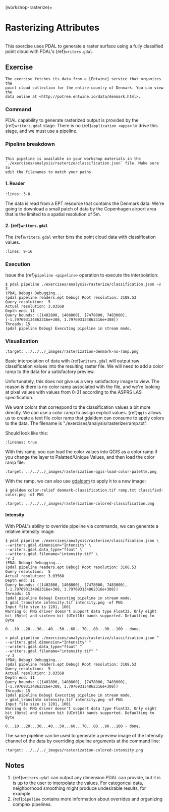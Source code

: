 (workshop-rasterize)=

# Rasterizing Attributes

```{index} classification, intensity, rasterization
```

This exercise uses PDAL to generate a raster surface using a fully classified
point cloud with PDAL's {ref}`writers.gdal`.

## Exercise

```{note}
The exercise fetches its data from a [Entwine] service that organizes the
point cloud collection for the entire country of Denmark. You can view the
data online at <http://potree.entwine.io/data/denmark.html>.
```

### Command

PDAL capability to generate rasterized output is provided by the
{ref}`writers.gdal` stage. There is no {ref}`application <apps>` to drive this
stage, and we must use a pipeline.

### Pipeline breakdown

```{literalinclude} ./classification.json
```

```{note}
This pipeline is available in your workshop materials in the
`./exercises/analysis/rasterize/classification.json` file. Make sure to
edit the filenames to match your paths.
```

#### 1. Reader

```{literalinclude} ./classification.json
:lines: 3-8
```

The data is read from a EPT resource that contains the Denmark data.
We're going to download a small patch of data by the Copenhagen airport area
that is the limited to a spatial resolution of 5m.

#### 2. {ref}`writers.gdal`

The {ref}`writers.gdal` writer bins the point cloud data with
classification values.

```{literalinclude} ./classification.json
:lines: 9-16
```

### Execution

Issue the {ref}`pipeline <pipeline>` operation to execute the interpolation:

```console
$ pdal pipeline ./exercises/analysis/rasterize/classification.json -v 3
(PDAL Debug) Debugging...
(pdal pipeline readers.ept Debug) Root resolution: 3108.53
Query resolution:  5
Actual resolution: 3.03568
Depth end: 11
Query bounds: ([1402800, 1408800], [7478000, 7483000], [-1.797693134862316e+308, 1.797693134862316e+308])
Threads: 15
(pdal pipeline Debug) Executing pipeline in stream mode.
```

### Visualization

```{image} ../../images/rasterization-denmark-no-ramp.png
:target: ../../../_images/rasterization-denmark-no-ramp.png
```

Basic interpolation of data with {ref}`writers.gdal` will output raw
classification values into the resulting raster file. We will need to add a
color ramp to the data for a satisfactory preview.

Unfortunately, this does not give us a very satisfactory image to view. The
reason is there is no color ramp associated with the file, and we're looking at
pixel values with values from 0-31 according to the ASPRS LAS specification.

We want colors that correspond to the classification values a bit more
directly. We can use a color ramp to assign explicit values. {ref}`qgis` allows
us to create a text file color ramp that gdaldem can consume to apply colors to
the data. The filename is "./exercises/analysis/rasterize/ramp.txt".

Should look like this:

```{literalinclude} ./ramp.txt
:linenos: true
```

With this ramp, you can load the color values into QGIS as a color ramp if you
change the layer to Palatted/Unique Values, and then load the color ramp file:

```{image} ../../images/rasterization-qgis-load-color-palette.png
:target: ../../../_images/rasterization-qgis-load-color-palette.png
```

With the ramp, we can also use [gdaldem] to apply it to a new image:

```console
$ gdaldem color-relief denmark-classification.tif ramp.txt classified-color.png -of PNG
```

```{image} ../../images/rasterization-colored-classification.png
:target: ../../../_images/rasterization-colored-classification.png
```

#### Intensity

With PDAL's ability to override pipeline via commands, we can generate a
relative intensity image:

```console
$ pdal pipeline ./exercises/analysis/rasterize/classification.json \
--writers.gdal.dimension="Intensity" \
--writers.gdal.data_type="float" \
--writers.gdal.filename="intensity.tif" \
-v 3
(PDAL Debug) Debugging...
(pdal pipeline readers.ept Debug) Root resolution: 3108.53
Query resolution:  5
Actual resolution: 3.03568
Depth end: 11
Query bounds: ([1402800, 1408800], [7478000, 7483000], [-1.797693134862316e+308, 1.797693134862316e+308])
Threads: 15
(pdal pipeline Debug) Executing pipeline in stream mode.
$ gdal_translate intensity.tif intensity.png -of PNG
Input file size is 1201, 1001
Warning 6: PNG driver doesn't support data type Float32. Only eight bit (Byte) and sixteen bit (UInt16) bands supported. Defaulting to Byte

0...10...20...30...40...50...60...70...80...90...100 - done.
```

```doscon
> pdal pipeline ./exercises/analysis/rasterize/classification.json ^
--writers.gdal.dimension="Intensity" ^
--writers.gdal.data_type="float" ^
--writers.gdal.filename="intensity.tif" ^
-v 3
(PDAL Debug) Debugging...
(pdal pipeline readers.ept Debug) Root resolution: 3108.53
Query resolution:  5
Actual resolution: 3.03568
Depth end: 11
Query bounds: ([1402800, 1408800], [7478000, 7483000], [-1.797693134862316e+308, 1.797693134862316e+308])
Threads: 15
(pdal pipeline Debug) Executing pipeline in stream mode.
> gdal_translate intensity.tif intensity.png -of PNG
Input file size is 1201, 1001
Warning 6: PNG driver doesn't support data type Float32. Only eight bit (Byte) and sixteen bit (UInt16) bands supported. Defaulting to Byte

0...10...20...30...40...50...60...70...80...90...100 - done.
```

The same pipeline can be used to generate a preview image of the Intensity
channel of the data by overriding pipeline arguments at the command line:

```{image} ../../images/rasterization-colored-intensity.png
:target: ../../../_images/rasterization-colored-intensity.png
```

## Notes

1. {ref}`writers.gdal`  can output any dimension PDAL can provide, but it is is
   up to the user to interpolate the values. For categorical data, neighborhood
   smoothing might produce undesirable results, for example.
2. {ref}`pipeline` contains more information about overrides and organizing
   complex pipelines.

[digital terrain model]: https://en.wikipedia.org/wiki/Digital_elevation_model
[entwine]: https://entwine.io
[gdaldem]: http://www.gdal.org/gdaldem.html
[tin]: https://en.wikipedia.org/wiki/Triangulated_irregular_network
